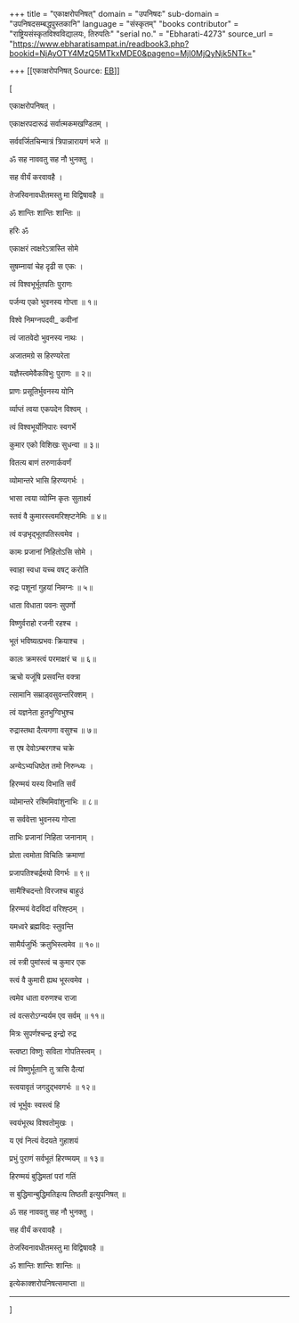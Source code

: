 +++
title = "एकाक्षरोपनिषत्"
domain = "उपनिषदः"
sub-domain = "उपनिषदसम्बद्धपुस्तकानि"
language = "संस्कृतम्"
"books contributor" = "राष्ट्रियसंस्कृतविश्वविद्यालयः, तिरुपतिः"
"serial no." = "Ebharati-4273"
source_url = "https://www.ebharatisampat.in/readbook3.php?bookid=NjAyOTY4MzQ5MTkxMDE0&pageno=MjI0MjQyNjk5NTk="

+++
[[एकाक्षरोपनिषत्	Source: [EB](https://www.ebharatisampat.in/readbook3.php?bookid=NjAyOTY4MzQ5MTkxMDE0&pageno=MjI0MjQyNjk5NTk=)]]

\[





एकाक्षरोपनिषत् ।



एकाक्षरपदारूढं सर्वात्मकमखण्डितम् ।

सर्ववर्जितचिन्मात्रं त्रिपान्नारायणं भजे ॥

ॐ सह नाववतु सह नौ भुनक्तु ।

सह वीर्यं करवावहै ।

तेजस्विनावधीतमस्तु मा विद्विषावहै ॥

ॐ शान्तिः शान्तिः शान्तिः ॥

हरिः ॐ

एकाक्षरं त्वक्षरेऽत्रास्ति सोमे

 सुषम्नायां चेह दृढी स एकः ।

त्वं विश्वभूर्भूतपतिः पुराणः

 पर्जन्य एको भुवनस्य गोप्ता ॥ १॥

विश्वे निमग्नपदवी\_ कवीनां

 त्वं जातवेदो भुवनस्य नाथः ।

अजातमग्रे स हिरण्यरेता

 यज्ञैस्त्वमेवैकविभुः पुराणः ॥ २॥

प्राणः प्रसूतिर्भुवनस्य योनि

 र्व्याप्तं त्वया एकपदेन विश्वम् ।

त्वं विश्वभूर्योनिपारः स्वगर्भे

 कुमार एको विशिखः सुधन्वा ॥ ३॥

वितत्य बाणं तरुणार्कवर्णं

 व्योमान्तरे भासि हिरण्यगर्भः ।

भासा त्वया व्योम्नि कृतः सुतार्क्ष्य

 स्तवं वै कुमारस्त्वमरिश्ह्टनेमिः ॥ ४॥

त्वं वज्रभृद्भूतपतिस्त्वमेव ।

 कामः प्रजानां निहितोऽसि सोमे ।

स्वाहा स्वधा यच्च वषट् करोति

 रुद्रः पशूनां गुहयां निमग्नः ॥ ५॥

धाता विधाता पवनः सुपर्णो

 विष्णुर्वराहो रजनी रहश्च ।

भूतं भविष्यत्प्रभवः क्रियाश्च ।

 कालः क्रमस्त्वं परमाक्षरं च ॥ ६॥

ऋचो यजूंषि प्रसवन्ति वक्त्रा

 त्सामानि सम्राड्वसुवन्तरिक्शम् ।

त्वं यज्ञनेता हुतभुग्विभुश्च

 रुद्रास्तथा दैत्यगणा वसुश्च ॥ ७॥

स एष देवोऽम्बरगश्च चक्रे

 अन्येऽभ्यधिष्ठेत तमो निरुन्ध्यः ।

हिरण्मयं यस्य विभाति सर्वं

 व्योमान्तरे रश्मिमिवांशुनाभिः ॥ ८॥

स सर्ववेत्ता भुवनस्य गोप्ता

 ताभिः प्रजानां निहिता जनानाम् ।

प्रोता त्वमोता विचितिः क्रमाणां

 प्रजापतिश्चर्द्रमयो विगर्भः ॥ ९॥

सामैश्चिदन्तो विरजश्च बाहुउं

 हिरण्मयं वेदविदां वरिश्ह्ठम् ।

यमध्वरे ब्रह्मविदः स्तुवन्ति

 सामैर्यजुर्भिः क्रतुभिस्त्वमेव ॥ १०॥

त्वं स्त्री पुमांस्त्वं च कुमार एक

 स्त्वं वै कुमारी ह्यथ भूस्त्वमेव ।

त्वमेव धाता वरुणश्च राजा

 त्वं वत्सरोऽग्न्यर्यम एव सर्वम् ॥ ११॥

मित्रः सुपर्णश्चन्द्र इन्द्रो रुद्र

 स्त्वष्टा विष्णुः सविता गोपतिस्त्वम् ।

त्वं विष्णुर्भूतानि तु त्रासि दैत्यां

 स्त्वयावृतं जगदुद्भवगर्भः ॥ १२॥

त्वं भूर्भुवः स्वस्त्वं हि

 स्वयंभूरथ विश्वतोमुखः ।

य एवं नित्यं वेदयते गुहाशयं

 प्रभुं पुराणं सर्वभूतं हिरण्मयम् ॥ १३॥

हिरण्मयं बुद्धिमतां परां गतिं

 स बुद्धिमान्बुद्धिमतिइत्य तिष्ठती इत्युपनिषत् ॥

ॐ सह नाववतु सह नौ भुनक्तु ।

सह वीर्यं करवावहै ।

तेजस्विनावधीतमस्तु मा विद्विषावहै ॥

ॐ शान्तिः शान्तिः शान्तिः ॥

इत्येकाक्शरोपनिषत्समाप्ता ॥

-------------------------




\]
